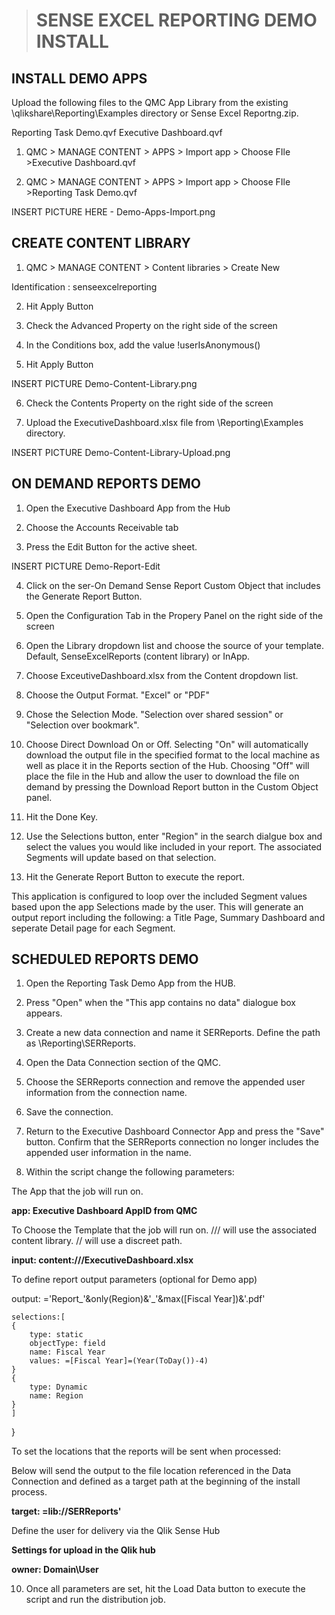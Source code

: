 > # SENSE EXCEL REPORTING DEMO INSTALL

##  INSTALL DEMO APPS

Upload the following files to the QMC App Library from the existing \qlikshare\Reporting\Examples directory or Sense Excel Reportng.zip.

Reporting Task Demo.qvf
Executive Dashboard.qvf


1. QMC > MANAGE CONTENT > APPS > Import app > Choose FIle >Executive Dashboard.qvf

2. QMC > MANAGE CONTENT > APPS > Import app > Choose FIle >Reporting Task Demo.qvf

INSERT PICTURE HERE - Demo-Apps-Import.png


## CREATE CONTENT LIBRARY

1. QMC > MANAGE CONTENT > Content libraries > Create New

Identification : senseexcelreporting

2. Hit Apply Button

3. Check the Advanced Property on the right side of the screen

4. In the Conditions box, add the value !userIsAnonymous()

5. Hit Apply Button

INSERT PICTURE Demo-Content-Library.png

6. Check the Contents Property on the right side of the screen

7. Upload the ExecutiveDashboard.xlsx file from \Reporting\Examples directory.

INSERT PICTURE Demo-Content-Library-Upload.png

##  ON DEMAND REPORTS DEMO

1. Open the Executive Dashboard App from the Hub

2. Choose the Accounts Receivable tab

3. Press the Edit Button for the active sheet.

INSERT PICTURE Demo-Report-Edit

4. Click on the ser-On Demand Sense Report Custom Object that includes the Generate Report Button.

5. Open the Configuration Tab in the Propery Panel on the right side of the screen

6. Open the Library dropdown list and choose the source of your template. Default, SenseExcelReports (content library) or InApp.

7. Choose ExceutiveDashboard.xlsx from the Content dropdown list.

8. Choose the Output Format. "Excel" or "PDF"

9. Chose the Selection Mode.  "Selection over shared session" or "Selection over bookmark". 

10. Choose Direct Download On or Off. Selecting "On" will automatically download the output file in the specified format to the local machine as well as place it in the Reports section of the Hub.  Choosing "Off" will place the file in the Hub and allow the user to  download the file on demand by pressing the Download Report button in the Custom Object panel.

11. Hit the Done Key.

12. Use the Selections button, enter "Region" in the search dialgue box and select the values you would like included in your report.   The associated Segments will update based on that selection.

13. Hit the Generate Report Button to execute the report.

This application is configured to loop over the included Segment values based upon the app Selections made by the user. This will generate an output report including the following: a Title Page, Summary Dashboard and seperate Detail page for each Segment.


##  SCHEDULED REPORTS DEMO

 1. Open the Reporting Task Demo App from the HUB.

 2. Press "Open" when the "This app contains no data" dialogue box appears.
 
 3. Create a new data connection and name it SERReports.  Define the path as \Reporting\SERReports.

 4. Open the Data Connection section of the QMC.
 
 5. Choose the SERReports connection and remove the appended user information from the connection name.   

 6. Save the connection.

 7. Return to the Executive Dashboard Connector App and press the "Save" button.  Confirm that the SERReports connection no longer includes the appended user information in the name.

 8. Within the script change the following parameters:

 The App that the job will run on.

**app:  Executive Dashboard AppID from QMC**  

To Choose the Template that the job will run on.  /// will use the associated content library.  // will use a discreet path.

**input: content:///ExecutiveDashboard.xlsx**

To define report output parameters (optional for Demo app)

output: ='Report_'&only(Region)&'_'&max([Fiscal Year])&'.pdf'
		
	selections:[
	{
		type: static
		objectType: field
		name: Fiscal Year
		values: =[Fiscal Year]=(Year(ToDay())-4)
	}
	{
		type: Dynamic
		name: Region
	}
	]
  }

To set the locations that the reports will be sent when processed:

Below will send the output to the file location referenced in the Data Connection and defined as a target path at the beginning of the install process.

**target: =lib://SERReports'**
	
Define the user for delivery via the Qlik Sense Hub

**Settings for upload in the Qlik hub**

**owner: Domain\User**

10.  Once all parameters are set, hit the Load Data button to execute the script and run the distribution job.
